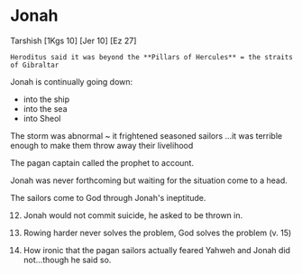 # Jonah

Tarshish
    [1Kgs 10]
    [Jer 10]
    [Ez 27]

    Heroditus said it was beyond the **Pillars of Hercules** = the straits of Gibraltar

Jonah is continually going down:
- into the ship
- into the sea
- into Sheol


The storm was abnormal ~ it frightened seasoned sailors
...it was terrible enough to make them throw away their livelihood

The pagan captain called the prophet to account.

Jonah was never forthcoming but waiting for the situation come to a head.

The sailors come to God through Jonah's ineptitude.

12) Jonah would not commit suicide, he asked to be thrown in.

13) Rowing harder never solves the problem, God solves the problem (v. 15)


16) How ironic that the pagan sailors actually feared Yahweh and Jonah did not...though he said so.
